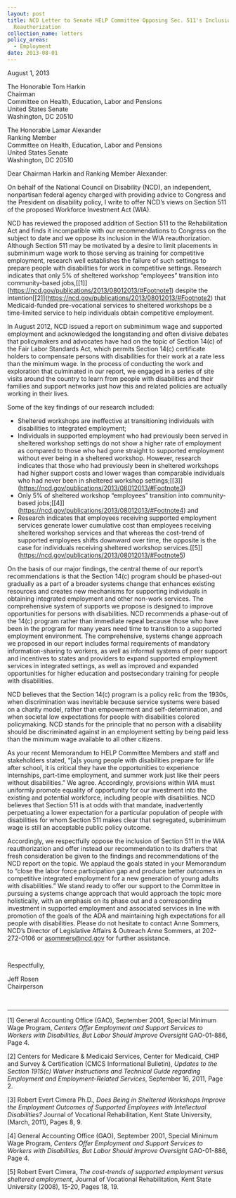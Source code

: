 ```yaml
---
layout: post
title: NCD Letter to Senate HELP Committee Opposing Sec. 511's Inclusion in WIA
  Reauthorization
collection_name: letters
policy_areas:
  - Employment
date: 2013-08-01
---
```

August 1, 2013

The Honorable Tom Harkin\
Chairman\
Committee on Health, Education, Labor and Pensions\
United States Senate\
Washington, DC 20510

The Honorable Lamar Alexander\
Ranking Member\
Committee on Health, Education, Labor and Pensions\
United States Senate\
Washington, DC 20510

Dear Chairman Harkin and Ranking Member Alexander:

On behalf of the National Council on Disability (NCD), an independent, nonpartisan federal agency charged with providing advice to Congress and the President on disability policy, I write to offer NCD’s views on Section 511 of the proposed Workforce Investment Act (WIA).

NCD has reviewed the proposed addition of Section 511 to the Rehabilitation Act and finds it incompatible with our recommendations to Congress on the subject to date and we oppose its inclusion in the WIA reauthorization. Although Section 511 may be motivated by a desire to limit placements in subminimum wage work to those serving as training for competitive employment, research well establishes the failure of such settings to prepare people with disabilities for work in competitive settings. Research indicates that only 5% of sheltered workshop “employees” transition into community-based jobs,[\[1]](https://ncd.gov/publications/2013/08012013/#Footnote1) despite the intention[\[2]](https://ncd.gov/publications/2013/08012013/#Footnote2) that Medicaid-funded pre-vocational services to sheltered workshops be a time-limited service to help individuals obtain competitive employment.

In August 2012, NCD issued a report on subminimum wage and supported employment and acknowledged the longstanding and often divisive debates that policymakers and advocates have had on the topic of Section 14(c) of the Fair Labor Standards Act, which permits Section 14(c) certificate holders to compensate persons with disabilities for their work at a rate less than the minimum wage. In the process of conducting the work and exploration that culminated in our report, we engaged in a series of site visits around the country to learn from people with disabilities and their families and support networks just how this and related policies are actually working in their lives.

Some of the key findings of our research included:

* Sheltered workshops are ineffective at transitioning individuals with disabilities to integrated employment;
* Individuals in supported employment who had previously been served in sheltered workshop settings do not show a higher rate of employment as compared to those who had gone straight to supported employment without ever being in a sheltered workshop. However, research indicates that those who had previously been in sheltered workshops had higher support costs and lower wages than comparable individuals who had never been in sheltered workshop settings;[\[3]](https://ncd.gov/publications/2013/08012013/#Footnote3)
* Only 5% of sheltered workshop “employees” transition into community-based jobs;[\[4]](https://ncd.gov/publications/2013/08012013/#Footnote4) and
* Research indicates that employees receiving supported employment services generate lower cumulative cost than employees receiving sheltered workshop services and that whereas the cost-trend of supported employees shifts downward over time, the opposite is the case for individuals receiving sheltered workshop services.[\[5]](https://ncd.gov/publications/2013/08012013/#Footnote5)

On the basis of our major findings, the central theme of our report’s recommendations is that the Section 14(c) program should be phased-out gradually as a part of a broader systems change that enhances existing resources and creates new mechanisms for supporting individuals in obtaining integrated employment and other non-work services. The comprehensive system of supports we propose is designed to improve opportunities for persons with disabilities. NCD recommends a phase-out of the 14(c) program rather than immediate repeal because those who have been in the program for many years need time to transition to a supported employment environment. The comprehensive, systems change approach we proposed in our report includes formal requirements of mandatory information-sharing to workers, as well as informal systems of peer support and incentives to states and providers to expand supported employment services in integrated settings, as well as improved and expanded opportunities for higher education and postsecondary training for people with disabilities.

NCD believes that the Section 14(c) program is a policy relic from the 1930s, when discrimination was inevitable because service systems were based on a charity model, rather than empowerment and self-determination, and when societal low expectations for people with disabilities colored policymaking. NCD stands for the principle that no person with a disability should be discriminated against in an employment setting by being paid less than the minimum wage available to all other citizens.

As your recent Memorandum to HELP Committee Members and staff and stakeholders stated, “\[a]s young people with disabilities prepare for life after school, it is critical they have the opportunities to experience internships, part-time employment, and summer work just like their peers without disabilities.” We agree. Accordingly, provisions within WIA must uniformly promote equality of opportunity for our investment into the existing and potential workforce, including people with disabilities. NCD believes that Section 511 is at odds with that mandate, inadvertently perpetuating a lower expectation for a particular population of people with disabilities for whom Section 511 makes clear that segregated, subminimum wage is still an acceptable public policy outcome.

Accordingly, we respectfully oppose the inclusion of Section 511 in the WIA reauthorization and offer instead our recommendation to its drafters that fresh consideration be given to the findings and recommendations of the NCD report on the topic. We applaud the goals stated in your Memorandum to “close the labor force participation gap and produce better outcomes in competitive integrated employment for a new generation of young adults with disabilities.” We stand ready to offer our support to the Committee in pursuing a systems change approach that would approach the topic more holistically, with an emphasis on its phase out and a corresponding investment in supported employment and associated services in line with promotion of the goals of the ADA and maintaining high expectations for all people with disabilities. Please do not hesitate to contact Anne Sommers, NCD’s Director of Legislative Affairs & Outreach Anne Sommers, at 202-272-0106 or [asommers@ncd.gov](mailto:asommers@ncd.gov) for further assistance.

 

Respectfully,

Jeff Rosen\
Chairperson

 



- - -

[](<>)\[1] General Accounting Office (GAO), September 2001, Special Minimum Wage Program, *Centers Offer Employment and Support Services to Workers with Disabilities, But Labor Should Improve Oversight* GAO-01-886, Page 4.

[](<>)\[2] Centers for Medicare & Medicaid Services, Center for Medicaid, CHIP and Survey & Certification (CMCS Informational Bulletin), *Updates to the Section 1915(c) Waiver Instructions and Technical Guide regarding Employment and Employment-Related Services*, September 16, 2011, Page 2.

[](<>)\[3] Robert Evert Cimera Ph.D., *Does Being in Sheltered Workshops Improve the Employment Outcomes of Supported Employees with Intellectual Disabilities?* Journal of Vocational Rehabilitation, Kent State University, (March, 2011), Pages 8, 9.

[](<>)\[4] General Accounting Office (GAO), September 2001, Special Minimum Wage Program, *Centers Offer Employment and Support Services to Workers with Disabilities, But Labor Should Improve Oversight* GAO-01-886, Page 4.

[](<>)\[5] Robert Evert Cimera, *The cost-trends of supported employment versus sheltered employment*, Journal of Vocational Rehabilitation, Kent State University (2008), 15-20, Pages 18, 19.